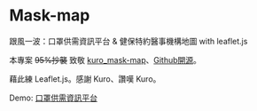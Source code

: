 # Mask-map
跟風一波：口罩供需資訊平台 &amp; 健保特約醫事機構地圖 with leaflet.js

本專案 ~~95%抄襲~~ 致敬 [kuro_mask-map](https://kuro.tw/mask-map/)、[Github開源](https://github.com/kurotanshi/mask-map)。

藉此練 Leaflet.js。感謝 Kuro、讚嘆 Kuro。

Demo: [口罩供需資訊平台](http://hstarcase.com:888/)
